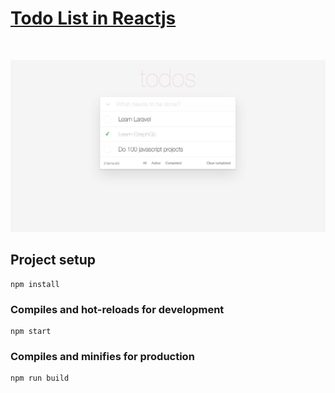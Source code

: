 
# [Todo List in Reactjs](https://erickferreir4.github.io/app-todo-reactjs/)

<br>

![Todo list](https://github.com/erickferreir4/app-todo-vuejs/blob/master/src/assets/todolist.png?raw=true)





## Project setup

```
npm install
```

### Compiles and hot-reloads for development
```
npm start
```

### Compiles and minifies for production
```
npm run build
```
